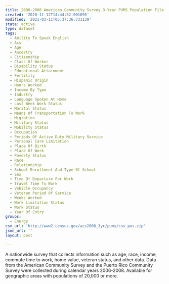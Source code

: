 ```yaml
---
title: 2006-2008 American Community Survey 3-Year PUMS Population File
created: '2020-11-12T14:44:52.901095'
modified: '2021-03-11T05:37:36.731139'
state: active
type: dataset
tags:
  - Ability To Speak English
  - Acs
  - Age
  - Ancestry
  - Citizenship
  - Class Of Worker
  - Disability Status
  - Educational Attainment
  - Fertility
  - Hispanic Origin
  - Hours Worked
  - Income By Type
  - Industry
  - Language Spoken At Home
  - Last Week Work Status
  - Marital Status
  - Means Of Transportation To Work
  - Migration
  - Military Status
  - Mobility Status
  - Occupation
  - Periods Of Active Duty Military Service
  - Personal Care Limitation
  - Place Of Birth
  - Place Of Work
  - Poverty Status
  - Race
  - Relationship
  - School Enrollment And Type Of School
  - Sex
  - Time Of Departure For Work
  - Travel Time To Work
  - Vehicle Occupancy
  - Veteran Period Of Service
  - Weeks Worked
  - Work Limitation Status
  - Work Status
  - Year Of Entry
groups:
  - Energy
csv_url: 'http://www2.census.gov/acs2008_3yr/pums/csv_pus.zip'
json_url: ''
layout: post

---
```

A nationwide survey that collects information such as age, race, income, commute time to work, home value, veteran status, and other data. Data from the American Community Survey and the Puerto Rico Community Survey were collected during calendar years 2006-2008. Available for geographic areas with populations of 20,000 or more.
